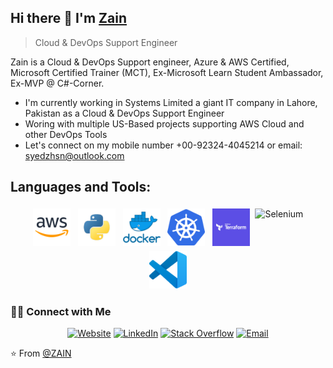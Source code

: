 ## Hi there 👋 I'm [Zain](https://zainulhassan.net)
> Cloud & DevOps Support Engineer

Zain is a Cloud & DevOps Support engineer, Azure & AWS Certified, Microsoft Certified Trainer (MCT), Ex-Microsoft Learn Student Ambassador, Ex-MVP @ C#-Corner. 

- I'm currently working in Systems Limited a giant IT company in Lahore, Pakistan as a Cloud & DevOps Support Engineer
- Woring with multiple US-Based projects supporting AWS Cloud and other DevOps Tools
- Let's connect on my mobile number +00-92324-4045214 or email: syedzhsn@outlook.com

## Languages and Tools:
<p align="center">
<img src="https://raw.githubusercontent.com/github/explore/80688e429a7d4ef2fca1e82350fe8e3517d3494d/topics/aws/aws.png" alt="AWS" height="60" style="vertical-align:top; margin:4px">
<img src="https://raw.githubusercontent.com/github/explore/80688e429a7d4ef2fca1e82350fe8e3517d3494d/topics/python/python.png" alt="Python" height="60" style="vertical-align:top; margin:4px">
<img src="https://raw.githubusercontent.com/github/explore/80688e429a7d4ef2fca1e82350fe8e3517d3494d/topics/docker/docker.png" alt="Docker" height="60" style="vertical-align:top; margin:4px">
<img src="https://raw.githubusercontent.com/github/explore/80688e429a7d4ef2fca1e82350fe8e3517d3494d/topics/kubernetes/kubernetes.png" alt="Kubernetes" height="60" style="vertical-align:top; margin:4px">
 <img src="https://raw.githubusercontent.com/github/explore/80688e429a7d4ef2fca1e82350fe8e3517d3494d/topics/terraform/terraform.png" alt="Terraform" height="60" style="vertical-align:top; margin:4px"><img src="https://camo.githubusercontent.com/4b95df4d6ca7a01afc25d27159804dc5a7d0df41d8131aaf50c9f84847dfda21/68747470733a2f2f73656c656e69756d2e6465762f696d616765732f73656c656e69756d5f6c6f676f5f7371756172655f677265656e2e706e67" alt="Selenium" height="60" style="vertical-align:top; margin:4px">
<img src="https://raw.githubusercontent.com/github/explore/80688e429a7d4ef2fca1e82350fe8e3517d3494d/topics/visual-studio-code/visual-studio-code.png" alt="VS Code" height="60" style="vertical-align:top; margin:4px">
</p>

<h3> 🤝🏻 Connect with Me </h3>

<p align="center">
<a href="https://zainulhassan.net" target="_blank"><img alt="Website" src="https://img.shields.io/badge/Website-www.zainulhassan.net-blue?style=flat&logo=google-chrome"></a>
<a href="https://www.linkedin.com/in/zain~ul~hassan/" target="_blank"><img alt="LinkedIn" src="https://img.shields.io/badge/LinkedIn-@zain~ul~hassan-blue?style=flat&logo=linkedin"></a>
<a href="https://twitter.com/ZainUlHassan_" target="_blank"><img alt="Stack Overflow" src="https://img.shields.io/twitter/follow/ZainUlHassan_?style=social"></a>
<a href="mailto:syedzhsn@outlook.com"><img alt="Email" src="https://img.shields.io/badge/Email-syedzhsn@outlook.com-blue?style=flat&logo=gmail"></a>
</p>


⭐️ From [@ZAIN](https://github.com/syed-zain-ul-hassan)
